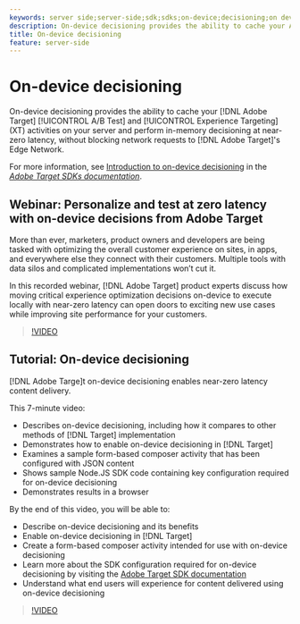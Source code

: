 ```yaml
---
keywords: server side;server-side;sdk;sdks;on-device;decisioning;on device;ondevice;zero latency;latency;near-zero;node.js
description: On-device decisioning provides the ability to cache your Adobe Target A/B and Experience Targeting (XT) activities on your server and perform in-memory decisioning at near-zero latency, without blocking network requests to Adobe Target's Edge Network. 
title: On-device decisioning
feature: server-side
---
```


# On-device decisioning

On-device decisioning provides the ability to cache your [!DNL Adobe Target] [!UICONTROL A/B Test] and [!UICONTROL Experience Targeting] (XT) activities on your server and perform in-memory decisioning at near-zero latency, without blocking network requests to [!DNL Adobe Target]'s Edge Network.

For more information, see [Introduction to on-device decisioning](https://adobetarget-sdks.gitbook.io/docs/on-device-decisioning/introduction-to-on-device-decisioning) in the *[Adobe Target SDKs documentation](https://adobetarget-sdks.gitbook.io/docs/)*.

## Webinar: Personalize and test at zero latency with on-device decisions from Adobe Target

More than ever, marketers, product owners and developers are being tasked with optimizing the overall customer experience on sites, in apps, and everywhere else they connect with their customers. Multiple tools with data silos and complicated implementations won’t cut it.

In this recorded webinar, [!DNL Adobe Target] product experts discuss how moving critical experience optimization decisions on-device to execute locally with near-zero latency can open doors to exciting new use cases while improving site performance for your customers.

>[!VIDEO](https://video.tv.adobe.com/v/328148)

## Tutorial: On-device decisioning

[!DNL Adobe Targe]t on-device decisioning enables near-zero latency content delivery.

This 7-minute video:

* Describes on-device decisioning, including how it compares to other methods of [!DNL Target] implementation
* Demonstrates how to enable on-device decisioning in [!DNL Target]
* Examines a sample form-based composer activity that has been configured with JSON content
* Shows sample Node.JS SDK code containing key configuration required for on-device decisioning
* Demonstrates results in a browser

By the end of this video, you will be able to:

* Describe on-device decisioning and its benefits
* Enable on-device decisioning in [!DNL Target]
* Create a form-based composer activity intended for use with on-device decisioning
* Learn more about the SDK configuration required for on-device decisioning by visiting the [Adobe Target SDK documentation](https://adobetarget-sdks.gitbook.io/docs/on-device-decisioning/introduction-to-on-device-decisioning)
* Understand what end users will experience for content delivered using on-device decisioning

>[!VIDEO](https://video.tv.adobe.com/v/329032)